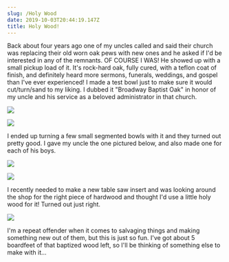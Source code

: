 ```yaml
---
slug: /Holy Wood
date: 2019-10-03T20:44:19.147Z
title: Holy Wood!
---
```

Back about four years ago one of my uncles called and said their church was replacing their old worn oak pews with new ones and he asked if I'd be interested in any of the remnants.  OF COURSE I WAS!  He showed up with a small pickup load of it.  It's rock-hard oak, fully cured, with a teflon coat of finish, and definitely heard more sermons, funerals, weddings, and gospel than I've ever experienced!  I made a test bowl just to make sure it would cut/turn/sand to my liking.  I dubbed it "Broadway Baptist Oak" in honor of my uncle and his service as a beloved administrator in that church.

![](https://res.cloudinary.com/dy6lb8vna/image/upload/v1570136433/GB%20Bowlworks%20Gallery/IMG_6001_1.jpg)

![](https://res.cloudinary.com/dy6lb8vna/image/upload/v1570136482/GB%20Bowlworks%20Gallery/IMG_6002.jpg)

I ended up turning a few small segmented bowls with it and they turned out pretty good.  I gave my uncle the one pictured below, and also made one for each of his boys.

![](https://res.cloudinary.com/dy6lb8vna/image/upload/v1570136710/GB%20Bowlworks%20Gallery/IMG_6601.jpg)

![](https://res.cloudinary.com/dy6lb8vna/image/upload/v1570136798/GB%20Bowlworks%20Gallery/IMG_6600.jpg)

I recently needed to make a new table saw insert and was looking around the shop for the right piece of hardwood and thought I'd use a little holy wood for it!  Turned out just right.

![](https://res.cloudinary.com/dy6lb8vna/image/upload/r_3/a_0/v1570136950/GB%20Bowlworks%20Gallery/20191003_180458047_iOS.jpg)

I'm a repeat offender when it comes to salvaging things and making something new out of them, but this is just so fun.  I've got about 5 boardfeet of that baptized wood left, so I'll be thinking of something else to make with it...
